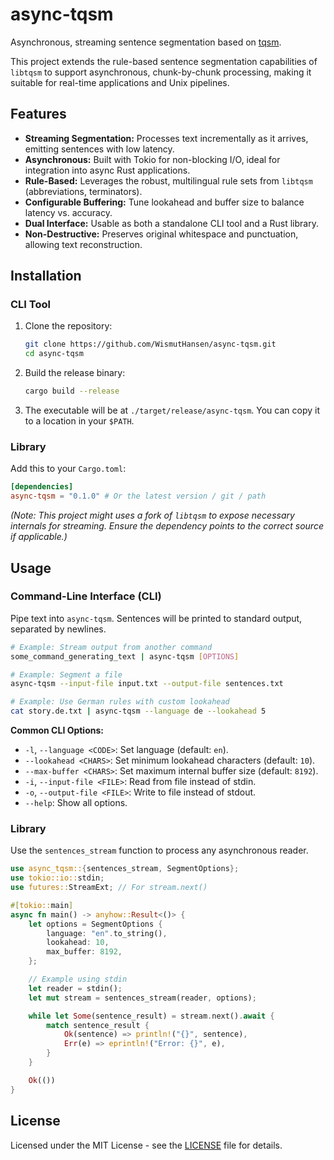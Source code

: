# async-tqsm

Asynchronous, streaming sentence segmentation based on [tqsm](https://github.com/mush42/tqsm).

This project extends the rule-based sentence segmentation capabilities of `libtqsm` to support asynchronous, chunk-by-chunk processing, making it suitable for real-time applications and Unix pipelines.

## Features

- **Streaming Segmentation:** Processes text incrementally as it arrives, emitting sentences with low latency.
- **Asynchronous:** Built with Tokio for non-blocking I/O, ideal for integration into async Rust applications.
- **Rule-Based:** Leverages the robust, multilingual rule sets from `libtqsm` (abbreviations, terminators).
- **Configurable Buffering:** Tune lookahead and buffer size to balance latency vs. accuracy.
- **Dual Interface:** Usable as both a standalone CLI tool and a Rust library.
- **Non-Destructive:** Preserves original whitespace and punctuation, allowing text reconstruction.

## Installation

### CLI Tool

1. Clone the repository:

   ```bash
   git clone https://github.com/WismutHansen/async-tqsm.git
   cd async-tqsm
   ```

2. Build the release binary:

   ```bash
   cargo build --release
   ```

3. The executable will be at `./target/release/async-tqsm`. You can copy it to a location in your `$PATH`.

### Library

Add this to your `Cargo.toml`:

```toml
[dependencies]
async-tqsm = "0.1.0" # Or the latest version / git / path
```

_(Note: This project might uses a fork of `libtqsm` to expose necessary internals for streaming. Ensure the dependency points to the correct source if applicable.)_

## Usage

### Command-Line Interface (CLI)

Pipe text into `async-tqsm`. Sentences will be printed to standard output, separated by newlines.

```bash
# Example: Stream output from another command
some_command_generating_text | async-tqsm [OPTIONS]

# Example: Segment a file
async-tqsm --input-file input.txt --output-file sentences.txt

# Example: Use German rules with custom lookahead
cat story.de.txt | async-tqsm --language de --lookahead 5
```

**Common CLI Options:**

- `-l`, `--language <CODE>`: Set language (default: `en`).
- `--lookahead <CHARS>`: Set minimum lookahead characters (default: `10`).
- `--max-buffer <CHARS>`: Set maximum internal buffer size (default: `8192`).
- `-i`, `--input-file <FILE>`: Read from file instead of stdin.
- `-o`, `--output-file <FILE>`: Write to file instead of stdout.
- `--help`: Show all options.

### Library

Use the `sentences_stream` function to process any asynchronous reader.

```rust
use async_tqsm::{sentences_stream, SegmentOptions};
use tokio::io::stdin;
use futures::StreamExt; // For stream.next()

#[tokio::main]
async fn main() -> anyhow::Result<()> {
    let options = SegmentOptions {
        language: "en".to_string(),
        lookahead: 10,
        max_buffer: 8192,
    };

    // Example using stdin
    let reader = stdin();
    let mut stream = sentences_stream(reader, options);

    while let Some(sentence_result) = stream.next().await {
        match sentence_result {
            Ok(sentence) => println!("{}", sentence),
            Err(e) => eprintln!("Error: {}", e),
        }
    }

    Ok(())
}
```

## License

Licensed under the MIT License - see the [LICENSE](LICENSE) file for details.
